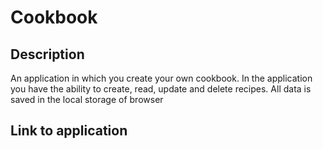 # Cookbook

## Description
An application in which you create your own cookbook. 
In the application you have the ability to create, read, update and delete recipes. 
All data is saved in the local storage of browser

## Link to application
